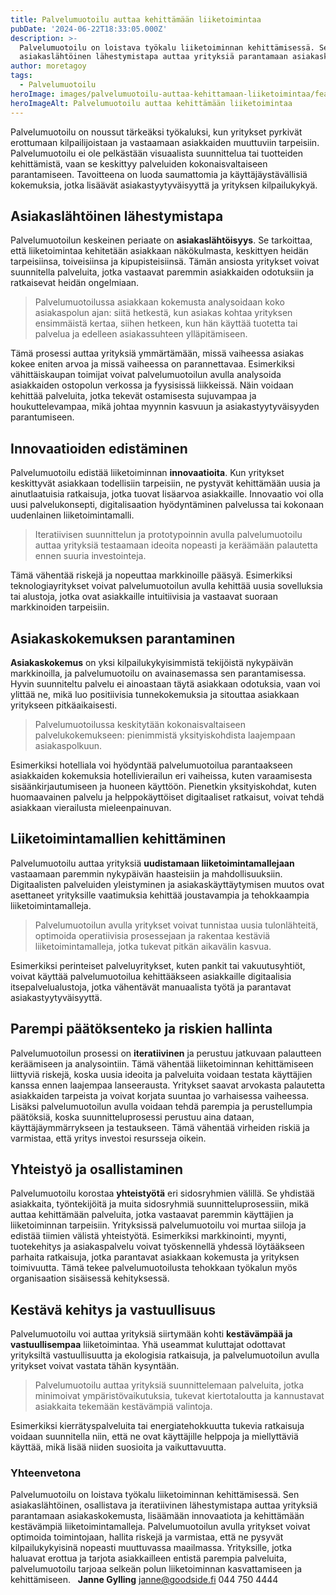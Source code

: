 ```yaml
---
title: Palvelumuotoilu auttaa kehittämään liiketoimintaa
pubDate: '2024-06-22T18:33:05.000Z'
description: >-
  Palvelumuotoilu on loistava työkalu liiketoiminnan kehittämisessä. Sen
  asiakaslähtöinen lähestymistapa auttaa yrityksiä parantamaan asiakaskokemusta.
author: moretagoy
tags:
  - Palvelumuotoilu
heroImage: images/palvelumuotoilu-auttaa-kehittamaan-liiketoimintaa/featured.png
heroImageAlt: Palvelumuotoilu auttaa kehittämään liiketoimintaa
---
```


Palvelumuotoilu on noussut tärkeäksi työkaluksi, kun yritykset pyrkivät erottumaan kilpailijoistaan ja vastaamaan asiakkaiden muuttuviin tarpeisiin. Palvelumuotoilu ei ole pelkästään visuaalista suunnittelua tai tuotteiden kehittämistä, vaan se keskittyy palveluiden kokonaisvaltaiseen parantamiseen. Tavoitteena on luoda saumattomia ja käyttäjäystävällisiä kokemuksia, jotka lisäävät asiakastyytyväisyyttä ja yrityksen kilpailukykyä.

## Asiakaslähtöinen lähestymistapa

Palvelumuotoilun keskeinen periaate on **asiakaslähtöisyys**. Se tarkoittaa, että liiketoimintaa kehitetään asiakkaan näkökulmasta, keskittyen heidän tarpeisiinsa, toiveisiinsa ja kipupisteisiinsä. Tämän ansiosta yritykset voivat suunnitella palveluita, jotka vastaavat paremmin asiakkaiden odotuksiin ja ratkaisevat heidän ongelmiaan.

> Palvelumuotoilussa asiakkaan kokemusta analysoidaan koko asiakaspolun ajan: siitä hetkestä, kun asiakas kohtaa yrityksen ensimmäistä kertaa, siihen hetkeen, kun hän käyttää tuotetta tai palvelua ja edelleen asiakassuhteen ylläpitämiseen.

Tämä prosessi auttaa yrityksiä ymmärtämään, missä vaiheessa asiakas kokee eniten arvoa ja missä vaiheessa on parannettavaa. Esimerkiksi vähittäiskaupan toimijat voivat palvelumuotoilun avulla analysoida asiakkaiden ostopolun verkossa ja fyysisissä liikkeissä. Näin voidaan kehittää palveluita, jotka tekevät ostamisesta sujuvampaa ja houkuttelevampaa, mikä johtaa myynnin kasvuun ja asiakastyytyväisyyden parantumiseen.

## Innovaatioiden edistäminen

Palvelumuotoilu edistää liiketoiminnan **innovaatioita**. Kun yritykset keskittyvät asiakkaan todellisiin tarpeisiin, ne pystyvät kehittämään uusia ja ainutlaatuisia ratkaisuja, jotka tuovat lisäarvoa asiakkaille. Innovaatio voi olla uusi palvelukonsepti, digitalisaation hyödyntäminen palvelussa tai kokonaan uudenlainen liiketoimintamalli.

> Iteratiivisen suunnittelun ja prototypoinnin avulla palvelumuotoilu auttaa yrityksiä testaamaan ideoita nopeasti ja keräämään palautetta ennen suuria investointeja.

Tämä vähentää riskejä ja nopeuttaa markkinoille pääsyä. Esimerkiksi teknologiayritykset voivat palvelumuotoilun avulla kehittää uusia sovelluksia tai alustoja, jotka ovat asiakkaille intuitiivisia ja vastaavat suoraan markkinoiden tarpeisiin.

## Asiakaskokemuksen parantaminen

**Asiakaskokemus** on yksi kilpailukykyisimmistä tekijöistä nykypäivän markkinoilla, ja palvelumuotoilu on avainasemassa sen parantamisessa. Hyvin suunniteltu palvelu ei ainoastaan täytä asiakkaan odotuksia, vaan voi ylittää ne, mikä luo positiivisia tunnekokemuksia ja sitouttaa asiakkaan yritykseen pitkäaikaisesti.

> Palvelumuotoilussa keskitytään kokonaisvaltaiseen palvelukokemukseen: pienimmistä yksityiskohdista laajempaan asiakaspolkuun.

Esimerkiksi hotelliala voi hyödyntää palvelumuotoilua parantaakseen asiakkaiden kokemuksia hotellivierailun eri vaiheissa, kuten varaamisesta sisäänkirjautumiseen ja huoneen käyttöön. Pienetkin yksityiskohdat, kuten huomaavainen palvelu ja helppokäyttöiset digitaaliset ratkaisut, voivat tehdä asiakkaan vierailusta mieleenpainuvan.

## Liiketoimintamallien kehittäminen

Palvelumuotoilu auttaa yrityksiä **uudistamaan liiketoimintamallejaan** vastaamaan paremmin nykypäivän haasteisiin ja mahdollisuuksiin. Digitaalisten palveluiden yleistyminen ja asiakaskäyttäytymisen muutos ovat asettaneet yrityksille vaatimuksia kehittää joustavampia ja tehokkaampia liiketoimintamalleja.

> Palvelumuotoilun avulla yritykset voivat tunnistaa uusia tulonlähteitä, optimoida operatiivisia prosessejaan ja rakentaa kestäviä liiketoimintamalleja, jotka tukevat pitkän aikavälin kasvua.

Esimerkiksi perinteiset palveluyritykset, kuten pankit tai vakuutusyhtiöt, voivat käyttää palvelumuotoilua kehittääkseen asiakkaille digitaalisia itsepalvelualustoja, jotka vähentävät manuaalista työtä ja parantavat asiakastyytyväisyyttä.

## Parempi päätöksenteko ja riskien hallinta

Palvelumuotoilun prosessi on **iteratiivinen** ja perustuu jatkuvaan palautteen keräämiseen ja analysointiin. Tämä vähentää liiketoiminnan kehittämiseen liittyviä riskejä, koska uusia ideoita ja palveluita voidaan testata käyttäjien kanssa ennen laajempaa lanseerausta. Yritykset saavat arvokasta palautetta asiakkaiden tarpeista ja voivat korjata suuntaa jo varhaisessa vaiheessa. Lisäksi palvelumuotoilun avulla voidaan tehdä parempia ja perustellumpia päätöksiä, koska suunnitteluprosessi perustuu aina dataan, käyttäjäymmärrykseen ja testaukseen. Tämä vähentää virheiden riskiä ja varmistaa, että yritys investoi resursseja oikein.

## Yhteistyö ja osallistaminen

Palvelumuotoilu korostaa **yhteistyötä** eri sidosryhmien välillä. Se yhdistää asiakkaita, työntekijöitä ja muita sidosryhmiä suunnitteluprosessiin, mikä auttaa kehittämään palveluita, jotka vastaavat paremmin käyttäjien ja liiketoiminnan tarpeisiin. Yrityksissä palvelumuotoilu voi murtaa siiloja ja edistää tiimien välistä yhteistyötä. Esimerkiksi markkinointi, myynti, tuotekehitys ja asiakaspalvelu voivat työskennellä yhdessä löytääkseen parhaita ratkaisuja, jotka parantavat asiakkaan kokemusta ja yrityksen toimivuutta. Tämä tekee palvelumuotoilusta tehokkaan työkalun myös organisaation sisäisessä kehityksessä.

## Kestävä kehitys ja vastuullisuus

Palvelumuotoilu voi auttaa yrityksiä siirtymään kohti **kestävämpää ja vastuullisempaa** liiketoimintaa. Yhä useammat kuluttajat odottavat yrityksiltä vastuullisuutta ja ekologisia ratkaisuja, ja palvelumuotoilun avulla yritykset voivat vastata tähän kysyntään.

> Palvelumuotoilu auttaa yrityksiä suunnittelemaan palveluita, jotka minimoivat ympäristövaikutuksia, tukevat kiertotaloutta ja kannustavat asiakkaita tekemään kestävämpiä valintoja.

Esimerkiksi kierrätyspalveluita tai energiatehokkuutta tukevia ratkaisuja voidaan suunnitella niin, että ne ovat käyttäjille helppoja ja miellyttäviä käyttää, mikä lisää niiden suosioita ja vaikuttavuutta.

### Yhteenvetona

Palvelumuotoilu on loistava työkalu liiketoiminnan kehittämisessä. Sen asiakaslähtöinen, osallistava ja iteratiivinen lähestymistapa auttaa yrityksiä parantamaan asiakaskokemusta, lisäämään innovaatiota ja kehittämään kestävämpiä liiketoimintamalleja. Palvelumuotoilun avulla yritykset voivat optimoida toimintojaan, hallita riskejä ja varmistaa, että ne pysyvät kilpailukykyisinä nopeasti muuttuvassa maailmassa. Yrityksille, jotka haluavat erottua ja tarjota asiakkailleen entistä parempia palveluita, palvelumuotoilu tarjoaa selkeän polun liiketoiminnan kasvattamiseen ja kehittämiseen.   **Janne Gylling** janne@goodside.fi 044 750 4444